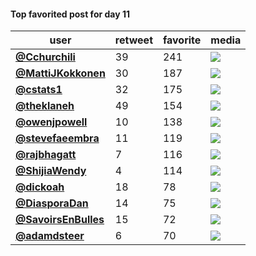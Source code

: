 #### Top favorited post for day 11
| user                                            |   retweet |   favorite | media                                                           |
|-------------------------------------------------|-----------|------------|-----------------------------------------------------------------|
| **[@Cchurchili](https://t.co/evrRSUUfDx)**      |        39 |        241 | ![](http://pbs.twimg.com/media/EmjSGNKU8AIDWkt.jpg)             |
| **[@MattiJKokkonen](https://t.co/NtQVKAqQ58)**  |        30 |        187 | ![](http://pbs.twimg.com/media/Emg-c_yW4AAtoJ4.jpg)             |
| **[@cstats1](https://t.co/7WSXARPTYj)**         |        32 |        175 | ![](http://pbs.twimg.com/media/EmjtyLAXIAgu4Ay.jpg)             |
| **[@theklaneh](https://t.co/zJZj3T7qlv)**       |        49 |        154 | ![](http://pbs.twimg.com/media/EmhxqqFW4AAMDbK.jpg)             |
| **[@owenjpowell](https://t.co/T9omPyxTZZ)**     |        10 |        138 | ![](http://pbs.twimg.com/media/EmiSx05XIAAZ-Mk.jpg)             |
| **[@stevefaeembra](https://t.co/BAynwNFHZk)**   |        11 |        119 | ![](http://pbs.twimg.com/media/Emii80MW4AE3JOP.png)             |
| **[@rajbhagatt](https://t.co/TuWHkc4QY8)**      |         7 |        116 | ![](http://pbs.twimg.com/media/EmjW0JUUYAUMRn1.jpg)             |
| **[@ShijiaWendy](https://t.co/8BsiAB0OIi)**     |         4 |        114 | ![](http://pbs.twimg.com/media/EmijAj2U0AIOJy_.png)             |
| **[@dickoah](https://t.co/UIFny2tsdz)**         |        18 |         78 | ![](http://pbs.twimg.com/tweet_video_thumb/EmkzMkhXcAA_r8F.jpg) |
| **[@DiasporaDan](https://t.co/QMFNhZ6uTe)**     |        14 |         75 | ![](http://pbs.twimg.com/media/EmjBNeXXIAAh2zF.jpg)             |
| **[@SavoirsEnBulles](https://t.co/cA8Kgbp6r2)** |        15 |         72 | ![](http://pbs.twimg.com/media/Emij-lVXIAM33gm.jpg)             |
| **[@adamdsteer](https://t.co/pfYLG0zbOd)**      |         6 |         70 | ![](http://pbs.twimg.com/media/EmkDZe9XMAEYOK3.jpg)             |
 
